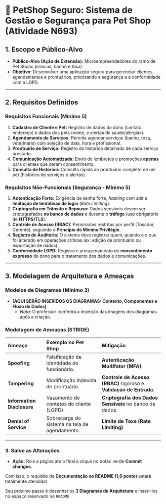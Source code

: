 # 🐾 PetShop Seguro: Sistema de Gestão e Segurança para Pet Shop (Atividade N693)

## 1. Escopo e Público-Alvo

* **Público-Alvo (Ação de Extensão):** Microempreendedores do ramo de Pet Shops (clínicas, banho e tosa).
* **Objetivo:** Desenvolver uma aplicação segura para gerenciar clientes, agendamentos e prontuários, priorizando a segurança e a conformidade com a LGPD.

---

## 2. Requisitos Definidos

### Requisitos Funcionais (Mínimo 5)

1.  **Cadastro de Cliente e Pet:** Registro de dados do dono (contato, endereço) e dados dos pets (nome, e alertas de saúde/alergias).
2.  **Agendamento de Serviços:** Permite agendar serviços (banho, tosa, veterinário) com seleção de data, hora e profissional.
3.  **Prontuário de Serviço:** Registro do histórico detalhado de cada serviço prestado.
4.  **Comunicação Automatizada:** Envio de lembretes e promoções **apenas** para clientes que deram consentimento.
5.  **Consulta de Histórico:** Consulta rápida ao prontuário completo de um pet (histórico de serviços e alertas).

### Requisitos Não-Funcionais (Segurança - Mínimo 5)

1.  **Autenticação Forte:** Exigência de senha forte, *hashing* com *salt* e **limitação de tentativas de login** (*Rate Limiting*).
2.  **Criptografia em Trânsito e Repouso:** Dados sensíveis devem ser criptografados **no banco de dados** e durante o **tráfego** (uso obrigatório de **HTTPS/TLS**).
3.  **Controle de Acesso (RBAC):** Permissões restritas por perfil (Tosador, Gerente), seguindo o **Princípio do Mínimo Privilégio**.
4.  **Registro de Auditoria:** O sistema deve registrar quem, quando e o que foi alterado em operações críticas (ex: edição de prontuário ou exportação de dados).
5.  **Conformidade LGPD:** Registro e armazenamento do **consentimento expresso** do dono para o tratamento dos dados e comunicações.

---

## 3. Modelagem de Arquitetura e Ameaças

### Modelos de Diagramas (Mínimo 3)

* **[AQUI SERÃO INSERIDOS OS DIAGRAMAS: Contexto, Componentes e Fluxo de Dados]**
    * *Nota:* O professor conferirá a inserção das imagens dos diagramas após a criação.

### Modelagem de Ameaças (STRIDE)

| Ameaça | Exemplo no Pet Shop | Mitigação |
| :--- | :--- | :--- |
| **Spoofing** | Falsificação de identidade de funcionário. | **Autenticação Multifator (MFA)**. |
| **Tampering** | Modificação indevida de prontuário. | **Controle de Acesso (RBAC)** rigoroso e **Validação de Entrada**. |
| **Information Disclosure** | Vazamento de contatos do cliente (LGPD). | **Criptografia dos Dados Sensíveis** no banco de dados. |
| **Denial of Service** | Sobrecarga do sistema na tela de agendamento. | **Limite de Taxa (Rate Limiting)**. |

---

### 3. Salve as Alterações

* **Ação:** Role a página até o final e clique no botão verde **Commit changes**.

Com isso, o requisito de **Documentação no README (1,0 ponto)** estará totalmente atendido!

Seu próximo passo é desenhar os **3 Diagramas de Arquitetura** e inseri-los no espaço reservado no `README`.
